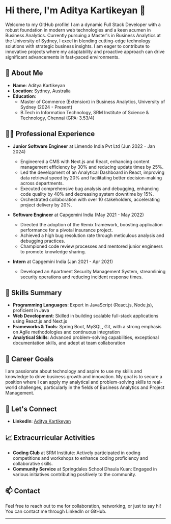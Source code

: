 
# Hi there, I'm Aditya Kartikeyan 👋

Welcome to my GitHub profile! I am a dynamic Full Stack Developer with a robust foundation in modern web technologies and a keen acumen in Business Analytics. Currently pursuing a Master's in Business Analytics at the University of Sydney, I excel in blending cutting-edge technology solutions with strategic business insights. I am eager to contribute to innovative projects where my adaptability and proactive approach can drive significant advancements in fast-paced environments.

## 📜 About Me

- **Name**: Aditya Kartikeyan
- **Location**: Sydney, Australia
- **Education**:
  - Master of Commerce (Extension) in Business Analytics, University of Sydney (2024 - Present)
  - B.Tech in Information Technology, SRM Institute of Science & Technology, Chennai (GPA: 3.53/4)

## 👨‍💻 Professional Experience

- **Junior Software Engineer** at Limendo India Pvt Ltd (Jun 2022 - Jan 2024)
  - Engineered a CMS with Next.js and React, enhancing content management efficiency by 30% and reducing update times by 25%.
  - Led the development of an Analytical Dashboard in React, improving data retrieval speed by 20% and facilitating better decision-making across departments.
  - Executed comprehensive bug analysis and debugging, enhancing code quality by 40% and decreasing system downtime by 15%.
  - Orchestrated collaboration with over 10 stakeholders, accelerating project delivery by 20%.

- **Software Engineer** at Capgemini India (May 2021 - May 2022)
  - Directed the adoption of the Remix framework, boosting application performance for a pivotal insurance project.
  - Achieved a high bug resolution rate through meticulous analysis and debugging practices.
  - Championed code review processes and mentored junior engineers to promote knowledge sharing.

- **Intern** at Capgemini India (Jan 2021 - Apr 2021)
  - Developed an Apartment Security Management System, streamlining security operations and reducing incident response times.

## 🔧 Skills Summary

- **Programming Languages**: Expert in JavaScript (React.js, Node.js), proficient in Java
- **Web Development**: Skilled in building scalable full-stack applications using React.js and Next.js
- **Frameworks & Tools**: Spring Boot, MySQL, Git, with a strong emphasis on Agile methodologies and continuous integration
- **Analytical Skills**: Advanced problem-solving capabilities, exceptional documentation skills, and adept at team collaboration

## 🌟 Career Goals

I am passionate about technology and aspire to use my skills and knowledge to drive business growth and innovation. My goal is to secure a position where I can apply my analytical and problem-solving skills to real-world challenges, particularly in the fields of Business Analytics and Project Management.

## 🤝 Let's Connect

- **LinkedIn**: [Aditya Kartikeyan](https://www.linkedin.com/in/aditya-kartikeyan-46a0b6166/)

## 📈 Extracurricular Activities

- **Coding Club** at SRM Institute: Actively participated in coding competitions and workshops to enhance coding proficiency and collaborative skills.
- **Community Service** at Springdales School Dhaula Kuan: Engaged in various initiatives contributing positively to the community.

## 📫 Contact

Feel free to reach out to me for collaboration, networking, or just to say hi! You can contact me through LinkedIn or GitHub.

---
